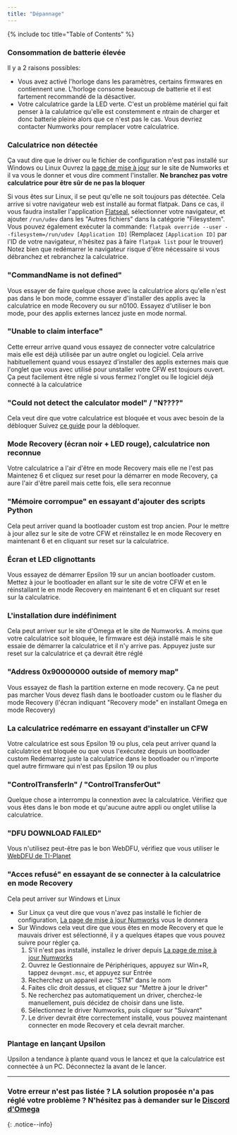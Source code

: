 ```yaml
---
title: "Dépannage"
---
```


{% include toc title="Table of Contents" %}

### Consommation de batterie élevée

Il y a 2 raisons possibles:
- Vous avez activé l'horloge dans les paramètres, certains firmwares en contiennent une. L'horloge consome beaucoup de batterie et il est fartement recommandé de la désactiver.
- Votre calculatrice garde la LED verte. C'est un problème matériel qui fait penser à la calulatrice qu'elle est constemment e ntrain de charger et donc batterie pleine alors que ce n'est pas le cas. Vous devriez contacter Numworks pour remplacer votre calculatrice.

### Calculatrice non détectée

Ça vaut dire que le driver ou le fichier de configuration n'est pas installé sur Windows ou Linux
Ouvrez la [page de mise à jour](https://numworks.com/update/) sur le site de Numworks et il va vous le donner et vous dire comment l'installer. **Ne branchez pas votre calculatrice pour être sûr de ne pas la bloquer**

Si vous êtes sur Linux, il se peut qu'elle ne soit toujours pas détectée. Cela arrive si votre navigateur web est installé au format flatpak.
Dans ce cas, il vous faudra installer l'application [Flatseal](https://flathub.org/apps/com.github.tchx84.Flatseal), sélectionner votre navigateur, et ajouter `/run/udev` dans les "Autres fichiers" dans la catégorie "Filesystem".
Vous pouvez également exécuter la commande: `flatpak override --user --filesystem=/run/udev [Application ID]` (Remplacez `[Application ID]` par l'ID de votre navigateur, n'hésitez pas à faire `flatpak list` pour le trouver)
Notez bien que redémarrer le navigateur risque d'être nécessaire si vous débranchez et rebranchez la calculatrice.

### "CommandName is not defined"

Vous essayer de faire quelque chose avec la calculatrice alors qu'elle n'est pas dans le bon mode, comme essayer d'installer des applis avec la calculatrice en mode Recovery ou sur n0100.
Essayez d'utiliser le bon mode, pour des applis externes lancez juste en mode normal.

### "Unable to claim interface"

Cette erreur arrive quand vous essayez de connecter votre calculatrice mais elle est déjà utilisée par un autre onglet ou logiciel. Cela arrive habituellement quand vous essayez d'installer des applis externes mais que l'onglet que vous avec utilisé pour unstaller votre CFW est toujours ouvert.
Ça peut facilement être régle si vous fermez l'onglet ou lle logiciel déjà connecté à la calculatrice

### "Could not detect the calculator model" / "N????"

Cela veut dire que votre calculatrice est bloquée et vous avec besoin de la débloquer
Suivez [ce guide](get-started) pour la débloquer.

### Mode Recovery (écran noir + LED rouge), calculatrice non reconnue

Votre calculatrice a l'air d'être en mode Recovery mais elle ne l'est pas
Maintenez 6 et cliquez sur reset pour la démarrer en mode Recovery, ça aure l'air d'être pareil mais cette fois, elle sera reconnue

### "Mémoire corrompue" en essayant d'ajouter des scripts Python

Cela peut arriver quand la bootloader custom est trop ancien.
Pour le mettre à jour allez sur le site de votre CFW et réinstallez le en mode Recovery en maintenant 6 et en cliquant sur reset sur la calculatrice.

### Écran et LED clignottants

Vous essayez de démarrer Epsilon 19 sur un ancian bootloader custom.
Mettez à jour le bootloader en allant sur le site de votre CFW et en le réinstallant le en mode Recovery en maintenant 6 et en cliquant sur reset sur la calculatrice.

### L'installation dure indéfiniment

Cela peut arriver sur le site d'Omega et le site de Numworks. A moins que votre calculatrice soit bloquée, le firmware est déjà installé mais le site essaie de démarrer la calculatrice et il n'y arrive pas.
Appuyez juste sur reset sur la calculatrice et ça devrait être réglé

### "Address 0x90000000 outside of memory map"

Vous essayez de flash la partition externe en mode recovery. Ça ne peut pas marcher
Vous devez flash dans le bootloader custom ou le flasher du mode Recovery (l'écran indiquant "Recovery mode" en installant Omega en mode Recovery)

### La calculatrice redémarre en essayant d'installer un CFW

Votre calculatrice est sous Epsilon 19 ou plus, cela peut arriver quand la calculatrice est bloquée ou que vous l'exécutez depuis un bootloader custom
Redémarrez juste la calculatrice dans le bootloader ou n'importe quel autre firmware qui n'est pas Epsilon 19 ou plus

### "ControlTransferIn" / "ControlTransferOut"

Quelque chose a interrompu la connextion avec la calculatrice.
Vérifiez que vous êtes dans le bon mode et qu'aucune autre appli ou onglet utilise la calculatrice.

### "DFU DOWNLOAD FAILED"

Vous n'utilisez peut-être pas le bon WebDFU, vérifiez que vous utiliser le [WebDFU de TI-Planet](https://ti-planet.github.io/webdfu_numworks/n0110/)

### "Acces refusé" en essayant de se connecter à la calculatrice en mode Recovery

Cela peut arriver sur Windows et Linux
- Sur Linux ça veut dire que vous n'avez pas installé le fichier de configuration, [La page de mise à jour Numworks](https://numworks.com/update/) vous le donnera
- Sur Windows cela veut dire que vous êtes en mode Recovery et que le mauvais driver est sélectionné, il y a quelques étapes que vous pouvez suivre pour régler ça.
  1. S'il n'est pas installé, installez le driver depuis [La page de mise à jour Numworks](https://numworks.com/update/)
  2. Ouvrez le Gestionnaire de Périphériques, appuyez sur Win+R, tappez `devmgmt.msc`, et appuyez sur Entrée
  3. Recherchez un appareil avec "STM" dans le nom
  4. Faites clic droit dessus, et cliquez sur "Mettre à jour le driver"
  5. Ne recherchez pas automatiquement un driver, cherchez-le manuellement, puis décidez de choisir dans une liste.
  6. Sélectionnez le driver Numworks, puis cliquer sur "Suivant"
  7. Le driver devrait être correctement installé, vous pouvez maintenant connecter en mode Recovery et cela devrait marcher.

### Plantage en lançant Upsilon

Upsilon a tendance à plante quand vous le lancez et que la calculatrice est connectée à un PC. Déconnectez la avant de le lancer.

___

### Votre erreur n'est pas listée ? LA solution proposée n'a pas réglé votre problème ? N'hésitez pas à demander sur le [Discord d'Omega](https://discord.gg/X2TWhh9)
{: .notice--info}
